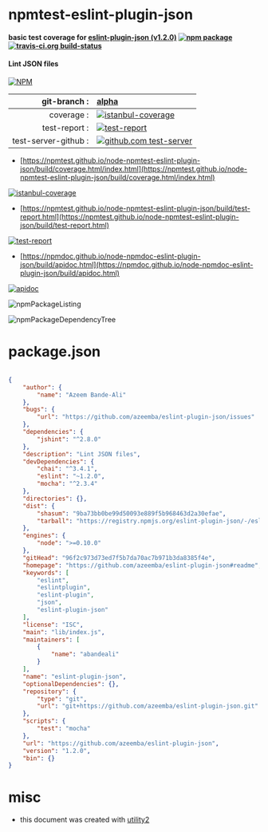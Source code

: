 # npmtest-eslint-plugin-json

#### basic test coverage for  [eslint-plugin-json (v1.2.0)](https://github.com/azeemba/eslint-plugin-json#readme)  [![npm package](https://img.shields.io/npm/v/npmtest-eslint-plugin-json.svg?style=flat-square)](https://www.npmjs.org/package/npmtest-eslint-plugin-json) [![travis-ci.org build-status](https://api.travis-ci.org/npmtest/node-npmtest-eslint-plugin-json.svg)](https://travis-ci.org/npmtest/node-npmtest-eslint-plugin-json)

#### Lint JSON files

[![NPM](https://nodei.co/npm/eslint-plugin-json.png?downloads=true&downloadRank=true&stars=true)](https://www.npmjs.com/package/eslint-plugin-json)

| git-branch : | [alpha](https://github.com/npmtest/node-npmtest-eslint-plugin-json/tree/alpha)|
|--:|:--|
| coverage : | [![istanbul-coverage](https://npmtest.github.io/node-npmtest-eslint-plugin-json/build/coverage.badge.svg)](https://npmtest.github.io/node-npmtest-eslint-plugin-json/build/coverage.html/index.html)|
| test-report : | [![test-report](https://npmtest.github.io/node-npmtest-eslint-plugin-json/build/test-report.badge.svg)](https://npmtest.github.io/node-npmtest-eslint-plugin-json/build/test-report.html)|
| test-server-github : | [![github.com test-server](https://npmtest.github.io/node-npmtest-eslint-plugin-json/GitHub-Mark-32px.png)](https://npmtest.github.io/node-npmtest-eslint-plugin-json/build/app/index.html) | | build-artifacts : | [![build-artifacts](https://npmtest.github.io/node-npmtest-eslint-plugin-json/glyphicons_144_folder_open.png)](https://github.com/npmtest/node-npmtest-eslint-plugin-json/tree/gh-pages/build)|

- [https://npmtest.github.io/node-npmtest-eslint-plugin-json/build/coverage.html/index.html](https://npmtest.github.io/node-npmtest-eslint-plugin-json/build/coverage.html/index.html)

[![istanbul-coverage](https://npmtest.github.io/node-npmtest-eslint-plugin-json/build/screenCapture.buildCi.browser.%252Ftmp%252Fbuild%252Fcoverage.lib.html.png)](https://npmtest.github.io/node-npmtest-eslint-plugin-json/build/coverage.html/index.html)

- [https://npmtest.github.io/node-npmtest-eslint-plugin-json/build/test-report.html](https://npmtest.github.io/node-npmtest-eslint-plugin-json/build/test-report.html)

[![test-report](https://npmtest.github.io/node-npmtest-eslint-plugin-json/build/screenCapture.buildCi.browser.%252Ftmp%252Fbuild%252Ftest-report.html.png)](https://npmtest.github.io/node-npmtest-eslint-plugin-json/build/test-report.html)

- [https://npmdoc.github.io/node-npmdoc-eslint-plugin-json/build/apidoc.html](https://npmdoc.github.io/node-npmdoc-eslint-plugin-json/build/apidoc.html)

[![apidoc](https://npmdoc.github.io/node-npmdoc-eslint-plugin-json/build/screenCapture.buildCi.browser.%252Ftmp%252Fbuild%252Fapidoc.html.png)](https://npmdoc.github.io/node-npmdoc-eslint-plugin-json/build/apidoc.html)

![npmPackageListing](https://npmtest.github.io/node-npmtest-eslint-plugin-json/build/screenCapture.npmPackageListing.svg)

![npmPackageDependencyTree](https://npmtest.github.io/node-npmtest-eslint-plugin-json/build/screenCapture.npmPackageDependencyTree.svg)



# package.json

```json

{
    "author": {
        "name": "Azeem Bande-Ali"
    },
    "bugs": {
        "url": "https://github.com/azeemba/eslint-plugin-json/issues"
    },
    "dependencies": {
        "jshint": "^2.8.0"
    },
    "description": "Lint JSON files",
    "devDependencies": {
        "chai": "^3.4.1",
        "eslint": "~1.2.0",
        "mocha": "^2.3.4"
    },
    "directories": {},
    "dist": {
        "shasum": "9ba73bb0be99d50093e889f5b968463d2a30efae",
        "tarball": "https://registry.npmjs.org/eslint-plugin-json/-/eslint-plugin-json-1.2.0.tgz"
    },
    "engines": {
        "node": ">=0.10.0"
    },
    "gitHead": "96f2c973d73ed7f5b7da70ac7b971b3da8385f4e",
    "homepage": "https://github.com/azeemba/eslint-plugin-json#readme",
    "keywords": [
        "eslint",
        "eslintplugin",
        "eslint-plugin",
        "json",
        "eslint-plugin-json"
    ],
    "license": "ISC",
    "main": "lib/index.js",
    "maintainers": [
        {
            "name": "abandeali"
        }
    ],
    "name": "eslint-plugin-json",
    "optionalDependencies": {},
    "repository": {
        "type": "git",
        "url": "git+https://github.com/azeemba/eslint-plugin-json.git"
    },
    "scripts": {
        "test": "mocha"
    },
    "url": "https://github.com/azeemba/eslint-plugin-json",
    "version": "1.2.0",
    "bin": {}
}
```



# misc
- this document was created with [utility2](https://github.com/kaizhu256/node-utility2)
